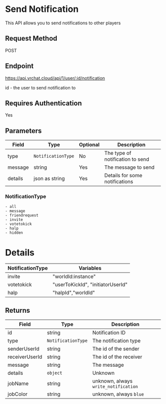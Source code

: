 # Send Notification 

This API allows you to send notifications to other players

## Request Method 
POST

## Endpoint
https://api.vrchat.cloud/api/1/user/:id/notification

id - the user to send notification to

## Requires Authentication
Yes

## Parameters

Field | Type | Optional | Description
------|------|----------|------------
type | `NotificationType` | No | The type of notification to send
message | string | Yes | The message to send
details | json as string | Yes | Details for some notifications

### NotificationType

    - all
    - message
    - friendrequest
    - invite
    - votetokick
    - halp
    - hidden

# Details

NotificationType | Variables
-----------------|----------
invite | "worldId:instance"
votetokick | "userToKickId", "initiatorUserId"
halp | "halpId","worldId"

## Returns 

Field | Type | Description
------|------|------------
id | string | Notification ID
type | `NotificationType` | The notification type
senderUserId | string | The id of the sender
receiverUserId | string | The id of the receiver
message | string | The message
details | `object` | Unknown
jobName | string | unknown, always `write_notification`
jobColor | string | unknown, always `blue`
